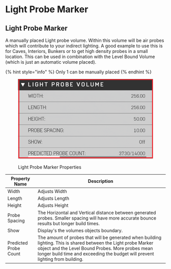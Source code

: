 # Light Probe Marker

## Light Probe Marker

A manually placed Light probe volume. Within this volume will be air probes which will contribute to your indirect lighting. A good example to use this is for Caves, Interiors, Bunkers or to get high density probes in a small location. This can be used in combination with the Level Bound Volume (which is just an automatic volume placed).

{% hint style="info" %}
Only 1 can be manually placed
{% endhint %}

<figure><img src="../../../.gitbook/assets/light-probe-volume-settings.png" alt=""><figcaption><p>Light Probe Marker Properties</p></figcaption></figure>

| Property Name         | Description                                                                                                                                                                                                                                           |
| --------------------- | ----------------------------------------------------------------------------------------------------------------------------------------------------------------------------------------------------------------------------------------------------- |
| Width                 | Adjusts Width                                                                                                                                                                                                                                         |
| Length                | Adjusts Length                                                                                                                                                                                                                                        |
| Height                | Adjusts Height                                                                                                                                                                                                                                        |
| Probe Spacing         | The Horizontal and Vertical distance between generated probes. Smaller spacing will have more accurate bounce results but longer build times.                                                                                                         |
| Show                  | Display's the volumes objects boundary.                                                                                                                                                                                                               |
| Predicted Probe Count | The amount of probes that will be generated when building lighting. This is shared between the Light probe Marker object and the Level Bound Probes. More probes mean longer build time and exceeding the budget will prevent lighting from building. |

